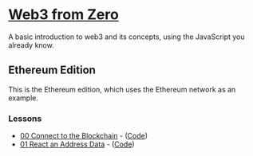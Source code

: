# [Web3 from Zero](https://kay-is.github.io/web3-from-zero)

A basic introduction to web3 and its concepts, using the JavaScript you already know.

## Ethereum Edition

This is the Ethereum edition, which uses the Ethereum network as an example.

### Lessons

- [00 Connect to the Blockchain](https://kay-is.github.io/web3-from-zero/00-connect-to-blockchain.html) - ([Code](00-connect-to-blockchain.html))
- [01 React an Address Data](https://kay-is.github.io/web3-from-zero/01-read-address-data.html) - ([Code](01-read-address-data.html))
